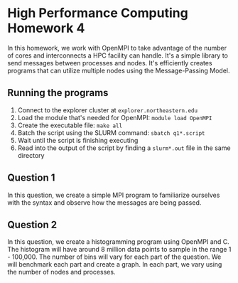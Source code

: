 # High Performance Computing Homework 4
In this homework, we work with OpenMPI to take advantage of the number of cores and interconnects a HPC facility can handle. It's a simple library to send messages between processes and nodes. It's efficiently creates programs that can utilize multiple nodes using the Message-Passing Model.

## Running the programs
1. Connect to the explorer cluster at `explorer.northeastern.edu`
2. Load the module that's needed for OpenMPI: `module load OpenMPI`
3. Create the executable file: `make all`
4. Batch the script using the SLURM command: `sbatch q1*.script`
5. Wait until the script is finishing executing
6. Read into the output of the script by finding a `slurm*.out` file in the same directory

## Question 1
In this question, we create a simple MPI program to familiarize ourselves with the syntax and observe how the messages are being passed.

## Question 2
In this question, we create a histogramming program using OpenMPI and C. The histogram will have around 8 million data points to sample in the range 1 - 100,000. The number of bins will vary for each part of the question. We will benchmark each part and create a graph. In each part, we vary using the number of nodes and processes.
